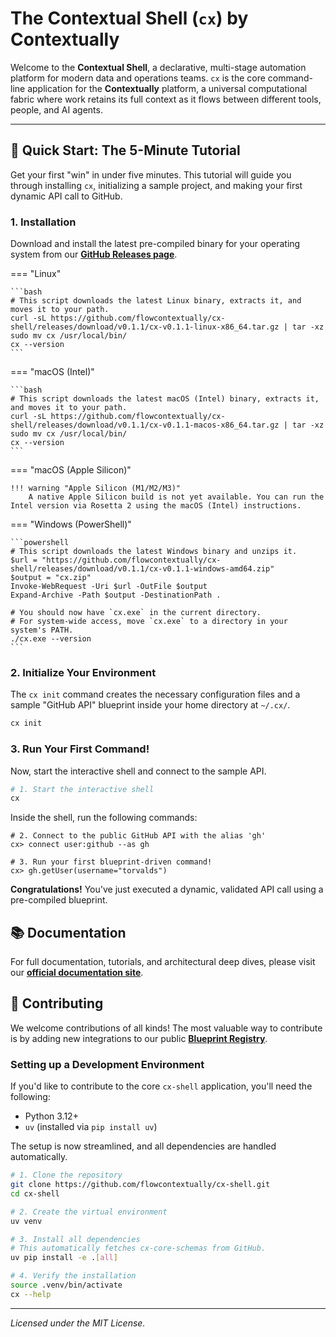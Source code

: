 # The Contextual Shell (`cx`) by Contextually

<!-- <p align="center"> -->
  <!-- TODO: Record a GIF of the "5-Minute Tutorial" steps and replace this placeholder -->
  <!-- <img src="https://raw.githubusercontent.com/flowcontextually/docs/main/docs/assets/cx-shell-demo-placeholder.gif" alt="Contextually Shell Demo">
</p> -->

Welcome to the **Contextual Shell**, a declarative, multi-stage automation platform for modern data and operations teams. `cx` is the core command-line application for the **Contextually** platform, a universal computational fabric where work retains its full context as it flows between different tools, people, and AI agents.

---

## 🚀 Quick Start: The 5-Minute Tutorial

Get your first "win" in under five minutes. This tutorial will guide you through installing `cx`, initializing a sample project, and making your first dynamic API call to GitHub.

### 1. Installation

Download and install the latest pre-compiled binary for your operating system from our [**GitHub Releases page**](https://github.com/flowcontextually/cx-shell/releases).

=== "Linux"

    ```bash
    # This script downloads the latest Linux binary, extracts it, and moves it to your path.
    curl -sL https://github.com/flowcontextually/cx-shell/releases/download/v0.1.1/cx-v0.1.1-linux-x86_64.tar.gz | tar -xz
    sudo mv cx /usr/local/bin/
    cx --version
    ```

=== "macOS (Intel)"

    ```bash
    # This script downloads the latest macOS (Intel) binary, extracts it, and moves it to your path.
    curl -sL https://github.com/flowcontextually/cx-shell/releases/download/v0.1.1/cx-v0.1.1-macos-x86_64.tar.gz | tar -xz
    sudo mv cx /usr/local/bin/
    cx --version
    ```

=== "macOS (Apple Silicon)"

    !!! warning "Apple Silicon (M1/M2/M3)"
        A native Apple Silicon build is not yet available. You can run the Intel version via Rosetta 2 using the macOS (Intel) instructions.

=== "Windows (PowerShell)"

    ```powershell
    # This script downloads the latest Windows binary and unzips it.
    $url = "https://github.com/flowcontextually/cx-shell/releases/download/v0.1.1/cx-v0.1.1-windows-amd64.zip"
    $output = "cx.zip"
    Invoke-WebRequest -Uri $url -OutFile $output
    Expand-Archive -Path $output -DestinationPath .

    # You should now have `cx.exe` in the current directory.
    # For system-wide access, move `cx.exe` to a directory in your system's PATH.
    ./cx.exe --version
    ```

### 2. Initialize Your Environment

The `cx init` command creates the necessary configuration files and a sample "GitHub API" blueprint inside your home directory at `~/.cx/`.

```bash
cx init
```

### 3. Run Your First Command!

Now, start the interactive shell and connect to the sample API.

```bash
# 1. Start the interactive shell
cx
```

Inside the shell, run the following commands:

```
# 2. Connect to the public GitHub API with the alias 'gh'
cx> connect user:github --as gh

# 3. Run your first blueprint-driven command!
cx> gh.getUser(username="torvalds")
```

**Congratulations!** You've just executed a dynamic, validated API call using a pre-compiled blueprint.

## 📚 Documentation

For full documentation, tutorials, and architectural deep dives, please visit our [**official documentation site**](https://flowcontextually.github.io/docs/).

## 🤝 Contributing

We welcome contributions of all kinds! The most valuable way to contribute is by adding new integrations to our public [**Blueprint Registry**](https://github.com/flowcontextually/blueprints).

### Setting up a Development Environment

If you'd like to contribute to the core `cx-shell` application, you'll need the following:

- Python 3.12+
- `uv` (installed via `pip install uv`)

The setup is now streamlined, and all dependencies are handled automatically.

```bash
# 1. Clone the repository
git clone https://github.com/flowcontextually/cx-shell.git
cd cx-shell

# 2. Create the virtual environment
uv venv

# 3. Install all dependencies
# This automatically fetches cx-core-schemas from GitHub.
uv pip install -e .[all]

# 4. Verify the installation
source .venv/bin/activate
cx --help
```

---

_Licensed under the MIT License._
